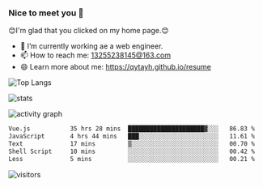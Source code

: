 ### Nice to meet you 👋

😊I'm glad that you clicked on my home page.😊

- 🔭 I’m currently working ae a web engineer.
- 📫 How to reach me: 13255238145@163.com
- 😄 Learn more about me: https://qytayh.github.io/resume

![Top Langs](https://github-readme-stats.vercel.app/api/top-langs?username=qytayh) 

![stats](https://github-readme-stats.vercel.app/api?username=qytayh&show_icons=true&theme=radical&layout=compact)
	
![activity graph](https://activity-graph.herokuapp.com/graph?username=qytayh&theme=dracula)

<!--START_SECTION:waka-->

```txt
Vue.js           35 hrs 28 mins  █████████████████████▓░░░   86.83 %
JavaScript       4 hrs 44 mins   ███░░░░░░░░░░░░░░░░░░░░░░   11.61 %
Text             17 mins         ▒░░░░░░░░░░░░░░░░░░░░░░░░   00.70 %
Shell Script     10 mins         ░░░░░░░░░░░░░░░░░░░░░░░░░   00.42 %
Less             5 mins          ░░░░░░░░░░░░░░░░░░░░░░░░░   00.21 %
```

<!--END_SECTION:waka-->

![visitors](https://visitor-badge.glitch.me/badge?page_id=qytayh)


<!--
**qytayh/qytayh** is a ✨ _special_ ✨ repository because its `README.md` (this file) appears on your GitHub profile.

Here are some ideas to get you started:

- 🔭 I’m currently working on ...
- 🌱 I’m currently learning ...
- 👯 I’m looking to collaborate on ...
- 🤔 I’m looking for help with ...
- 💬 Ask me about ...
- 📫 How to reach me: ...
- 😄 Pronouns: ...
- ⚡ Fun fact: ...
-->
